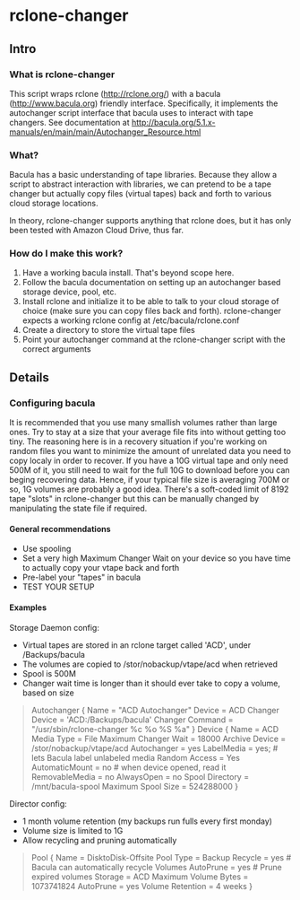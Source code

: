 # rclone-changer

## Intro

### What is rclone-changer

This script wraps rclone (http://rclone.org/) with a bacula (http://www.bacula.org) friendly
interface.  Specifically, it implements the autochanger script interface that bacula uses
to interact with tape changers.  See documentation at http://bacula.org/5.1.x-manuals/en/main/main/Autochanger_Resource.html

### What?

Bacula has a basic understanding of tape libraries.  Because they allow a script to abstract interaction with libraries, we 
can pretend to be a tape changer but actually copy files (virtual tapes) back and forth to various cloud storage locations.

In theory, rclone-changer supports anything that rclone does, but it has only been tested with Amazon Cloud Drive, thus far.

### How do I make this work?


1. Have a working bacula install.  That's beyond scope here.
1. Follow the bacula documentation on setting up an autochanger based storage
    device, pool, etc.
1. Install rclone and initialize it to be able to talk to your cloud storage
    of choice (make sure you can copy files back and forth).  rclone-changer
    expects a working rclone config at /etc/bacula/rclone.conf
1. Create a directory to store the virtual tape files 
1. Point your autochanger command at the rclone-changer script with the correct
    arguments

## Details

### Configuring bacula

It is recommended that you use many smallish volumes rather than large ones.  Try to stay at a size that your average file
fits into without getting too tiny.  The reasoning here is in a recovery situation if you're working on random files you 
want to minimize the amount of unrelated data you need to copy localy in order to recover.  If you have a 10G virtual tape
and only need 500M of it, you still need to wait for the full 10G to download before you can beging recovering data.  Hence,
if your typical file size is averaging 700M or so, 1G volumes are probably a good idea.  There's a soft-coded limit of 8192
tape "slots" in rclone-changer but this can be manually changed by manipulating the state file if required.

#### General recommendations

* Use spooling
* Set a very high Maximum Changer Wait on your device so you have time to actually copy your vtape back and forth
* Pre-label your "tapes" in bacula
* TEST YOUR SETUP

#### Examples

Storage Daemon config:

* Virtual tapes are stored in an rclone target called 'ACD', under /Backups/bacula
* The volumes are copied to /stor/nobackup/vtape/acd when retrieved
* Spool is 500M
* Changer wait time is longer than it should ever take to copy a volume, based on size

>Autochanger {
  Name = "ACD Autochanger"
  Device = ACD
  Changer Device = 'ACD:/Backups/bacula'
  Changer Command = "/usr/sbin/rclone-changer %c %o %S %a"
}
Device {
  Name = ACD
  Media Type = File
  Maximum Changer Wait = 18000
  Archive Device = /stor/nobackup/vtape/acd
  Autochanger = yes
  LabelMedia = yes;                   # lets Bacula label unlabeled media
  Random Access = Yes
  AutomaticMount = no               # when device opened, read it
  RemovableMedia = no
  AlwaysOpen = no
  Spool Directory = /mnt/bacula-spool
  Maximum Spool Size = 524288000
}

Director config:

* 1 month volume retention (my backups run fulls every first monday)
* Volume size is limited to 1G
* Allow recycling and pruning automatically

>Pool {
  Name = DisktoDisk-Offsite
  Pool Type = Backup
  Recycle = yes                       # Bacula can automatically recycle Volumes
  AutoPrune = yes                     # Prune expired volumes
  Storage = ACD
  Maximum Volume Bytes = 1073741824
  AutoPrune = yes
  Volume Retention = 4 weeks
}